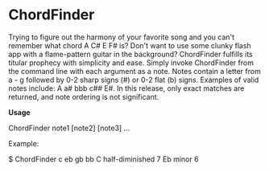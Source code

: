ChordFinder
===========

Trying to figure out the harmony of your favorite song and you can't remember what chord A C# E F# is? Don't want to use some clunky flash app with a flame-pattern guitar in the background? ChordFinder fulfills its titular prophecy with simplicity and ease. Simply invoke ChordFinder from the command line with each argument as a note. Notes contain a letter from a - g followed by 0-2 sharp signs (#) or 0-2 flat (b) signs. Examples of valid notes include: A a# bbb c## E#. In this release, only exact matches are returned, and note ordering is not significant.

**Usage**

ChordFinder note1 [note2] [note3] ...

Example:

$ ChordFinder c eb gb bb
C half-diminished 7
Eb minor 6
